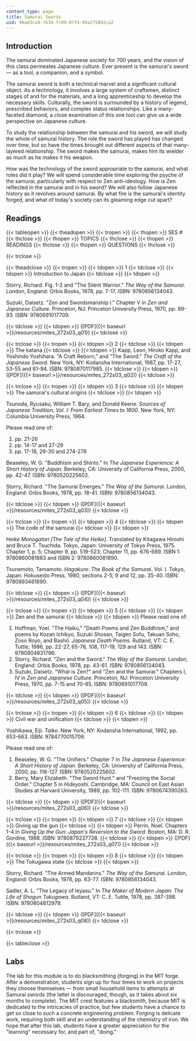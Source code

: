```yaml
---
content_type: page
title: Samurai Swords
uid: 96ad3ca8-7634-fc09-07f4-09a275892ca2
---
```


Introduction
------------

The samurai dominated Japanese society for 700 years, and the vision of this class permeates Japanese culture. Ever present is the samurai's sword — as a tool, a companion, and a symbol.

The samurai sword is both a technical marvel and a significant cultural object. As a technology, it involves a large system of craftsmen, distinct stages of and for the materials, and a long apprenticeship to develop the necessary skills. Culturally, the sword is surrounded by a history of legend, prescribed behaviors, and complex status relationships. Like a many-faceted diamond, a close examination of this one tool can give us a wide perspective on Japanese culture.

To study the relationship between the samurai and his sword, we will study the whole of samurai history. The role the sword has played has changed over time, but so have the times brought out different aspects of that many-layered relationship. The sword makes the samurai, makes him its wielder as much as he makes it his weapon.

How was the technology of the sword appropriate to the samurai, and what roles did it play? We will spend considerable time exploring the psyche of the samurai, particularly with respect to Zen anti-ideology. How is Zen reflected in the samurai and in his sword? We will also follow Japanese history as it revolves around samurai. By what fire is the samurai's identity forged, and what of today's society can its gleaming edge cut apart?

Readings
--------

{{< tableopen >}}
{{< theadopen >}}
{{< tropen >}}
{{< thopen >}}
SES #
{{< thclose >}}
{{< thopen >}}
TOPICS
{{< thclose >}}
{{< thopen >}}
READINGS
{{< thclose >}}
{{< thopen >}}
QUESTIONS
{{< thclose >}}

{{< trclose >}}

{{< theadclose >}}
{{< tropen >}}
{{< tdopen >}}
1
{{< tdclose >}}
{{< tdopen >}}
Introduction to Japan
{{< tdclose >}}
{{< tdopen >}}


Storry, Richard. Fig. 1-2 and "The Silent Warrior." _The Way of the Samurai_. London, England: Orbis Books, 1978, pp. 7-17. ISBN: 9780856134043.

Suzuki, Daisetz. "Zen and Swordsmanship I." Chapter V in _Zen and Japanese Culture_. Princeton, NJ: Princeton University Press, 1970, pp. 89-93. ISBN: 9780691017709.


{{< tdclose >}}
{{< tdopen >}}
([PDF]({{< baseurl >}}/resources/mites_272s03_q01))
{{< tdclose >}}

{{< trclose >}}
{{< tropen >}}
{{< tdopen >}}
2
{{< tdclose >}}
{{< tdopen >}}
The katana
{{< tdclose >}}
{{< tdopen >}}
Kapp, Leon, Hiroko Kapp, and Yoshindo Yoshihara. "A Craft Reborn," and "The Sword." _The Craft of the Japanese Sword_. New York, NY: Kodansha International, 1987, pp. 17-27, 53-55 and 61-94. ISBN: 9780870117985.
{{< tdclose >}}
{{< tdopen >}}
([PDF]({{< baseurl >}}/resources/mites_272s03_q02))
{{< tdclose >}}

{{< trclose >}}
{{< tropen >}}
{{< tdopen >}}
3
{{< tdclose >}}
{{< tdopen >}}
The samurai's cultural origins
{{< tdclose >}}
{{< tdopen >}}


Tsunoda, Ryusaku, William T. Bary, and Donald Keene. _Sources of Japanese Tradition, Vol. I: From Earliest Times to 1600_. New York, NY: Columbia University Press, 1964.

Please read one of:

1.  pp. 21-26
2.  pp. 14-17 and 27-29
3.  pp. 17-18, 29-30 and 274-276

Beaseley, W. G. "Buddhism and Shinto." In _The Japanese Experience: A Short History of Japan_. Berkeley, CA: University of California Press, 2000, pp. 42-47. ISBN: 9780520225602.

Storry, Richard. "The Samurai Emerges." _The Way of the Samurai_. London, England: Orbis Books, 1978, pp. 18-41. ISBN: 9780856134043.


{{< tdclose >}}
{{< tdopen >}}
([PDF]({{< baseurl >}}/resources/mites_272s03_q03))
{{< tdclose >}}

{{< trclose >}}
{{< tropen >}}
{{< tdopen >}}
4
{{< tdclose >}}
{{< tdopen >}}
The code of the samurai
{{< tdclose >}}
{{< tdopen >}}


_Heike Monogatari \[The Tale of the Heike\]_. Translated by Kitagawa Hiroshi and Bruce T. Tsuchida. Tokyo, Japan: University of Tokyo Press, 1975. Chapter 1, p. 5; Chapter 9, pp. 519-523; Chapter 11, pp. 676-689. ISBN 1: 9780860081883 and ISBN 2: 9780860081890.

Tsunemoto, Tamamoto. _Hagakure: The Book of the Samurai_. Vol. I. Tokyo, Japan: Hokuseido Press, 1980, sections 2-5, 9 and 12, pp. 35-40. ISBN: 9780893461690.


{{< tdclose >}}
{{< tdopen >}}
([PDF]({{< baseurl >}}/resources/mites_272s03_q04))
{{< tdclose >}}

{{< trclose >}}
{{< tropen >}}
{{< tdopen >}}
5
{{< tdclose >}}
{{< tdopen >}}
Zen and the samurai
{{< tdclose >}}
{{< tdopen >}}
Please read one of:

1.  Hoffman, Yoel. "The Haiku," "Death Poems and Zen Buddhism," and poems by Kozan Ichikyo, Suzuki Shosan, Taigen Sofu, Takuan Soho, Zoso Royo, and Bashō. _Japanese Death Poems_. Rutland, VT: C. E. Tuttle, 1986, pp. 22-27, 65-76, 108, 117-19, 129 and 143. ISBN: 9780804831796.
2.  Storry, Richard. "Zen and the Sword." _The Way of the Samurai_. London, England: Orbis Books, 1978, pp. 43-61. ISBN: 9780856134043.
3.  Suzuki, Daisetz. "What is Zen?" and "Zen and the Samurai." Chapters I, IV in _Zen and Japanese Culture_. Princeton, NJ: Princeton University Press, 1970, pp. 7-15 and 70-85. ISBN: 9780691017709.


{{< tdclose >}}
{{< tdopen >}}
([PDF]({{< baseurl >}}/resources/mites_272s03_q05))
{{< tdclose >}}

{{< trclose >}}
{{< tropen >}}
{{< tdopen >}}
6
{{< tdclose >}}
{{< tdopen >}}
Civil war and unification
{{< tdclose >}}
{{< tdopen >}}


Yoshikawa, Eiji. _Taiko_. New York, NY: Kodansha International, 1992, pp. 653-663. ISBN: 9784770015709.

Please read one of:

1.  Beaseley, W. G. "The Unifiers." Chapter 7 in _The Japanese Experience: A Short History of Japan_. Berkeley, CA: University of California Press, 2000, pp. 116-127. ISBN: 9780520225602.
2.  Berry, Mary Elizabeth. "The Sword Hunt." and "Freezing the Social Order." Chapter 5 in _Hideyoshi_. Cambridge, MA: Council on East Asian Studies at Harvard University, 1989, pp. 102-111. ISBN: 9780674390263.


{{< tdclose >}}
{{< tdopen >}}
([PDF]({{< baseurl >}}/resources/mites_272s03_q06))
{{< tdclose >}}

{{< trclose >}}
{{< tropen >}}
{{< tdopen >}}
7
{{< tdclose >}}
{{< tdopen >}}
Giving up the gun
{{< tdclose >}}
{{< tdopen >}}
Perrin, Noel. Chapters 1-4 in _Giving Up the Gun: Japan's Reversion to the Sword_. Boston, MA: D. R. Gordine, 1988. ISBN: 9780879237738.
{{< tdclose >}}
{{< tdopen >}}
([PDF]({{< baseurl >}}/resources/mites_272s03_q07))
{{< tdclose >}}

{{< trclose >}}
{{< tropen >}}
{{< tdopen >}}
8
{{< tdclose >}}
{{< tdopen >}}
The Tokugawa state
{{< tdclose >}}
{{< tdopen >}}


Storry, Richard. "The Armed Mandarins." _The Way of the Samurai_. London, England: Orbis Books, 1978, pp. 63-77. ISBN: 9780856134043.

Sadler, A. L. "The Legacy of Ieyasu." In _The Maker of Modern Japan: The Life of Shogun Tokugawa_. Rutland, VT: C. E. Tuttle, 1978, pp. 387-398. ISBN: 9780804812979.


{{< tdclose >}}
{{< tdopen >}}
([PDF]({{< baseurl >}}/resources/mites_272s03_q08))
{{< tdclose >}}

{{< trclose >}}

{{< tableclose >}}

Labs
----

The lab for this module is to do blacksmithing (forging) in the MIT forge. After a demonstration, students sign up for four times to work on projects they choose themselves — from small household items to attempts at Samurai swords (the latter is discouraged, though, as it takes about six months to complete). The MIT crest features a blacksmith, because MIT is dedicated to the intricacies of practice, but few students have a chance to get so close to such a concrete engineering problem. Forging is delicate work, requiring both skill and an understanding of the chemistry of iron. We hope that after this lab, students have a greater appreciation for the "learning" necessary for, and part of, "doing."